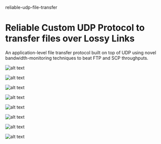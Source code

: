 reliable-udp-file-transfer
# Reliable Custom UDP Protocol to transfer files over Lossy Links
An application-level file transfer protocol built on top of UDP using novel bandwidth-monitoring techniques to beat FTP and SCP throughputs.

![alt text](https://github.com/hpazooki/udp_over_lossy_link/blob/master/img/1.png)

![alt text](https://github.com/hpazooki/udp_over_lossy_link/blob/master/img/2.png)

![alt text](https://github.com/hpazooki/udp_over_lossy_link/blob/master/img/3.png)

![alt text](https://github.com/hpazooki/udp_over_lossy_link/blob/master/img/4.png)

![alt text](https://github.com/hpazooki/udp_over_lossy_link/blob/master/img/5.png)

![alt text](https://github.com/hpazooki/udp_over_lossy_link/blob/master/img/6.png)

![alt text](https://github.com/hpazooki/udp_over_lossy_link/blob/master/img/7.png)

![alt text](https://github.com/hpazooki/udp_over_lossy_link/blob/master/img/9.png)
 
